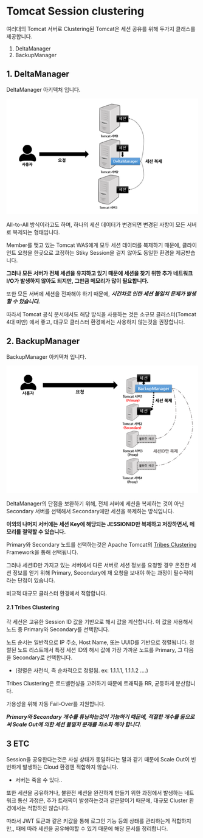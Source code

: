 # Tomcat Session clustering
여러대의 Tomcat 서버로 Clustering된 Tomcat은 세션 공유를 위해 두가지 클래스를 제공합니다.

1. DeltaManager
2. BackupManager

## 1. DeltaManager
DeltaManager 아키텍처 입니다.

![DeltaManager](./images/DeltaManager.png)

All-to-All 방식이라고도 하며, 하나의 세션 데이터가 변경되면 변경된 사항이 모든 서버로 복제되는 형태입니다.

Member를 맺고 있는 Tomcat WAS에게 모두 세션 데이터를 복제하기 때문에, 클라이언트 요청을 한곳으로 고정하는 Stiky Session을 걸지 않아도 동일한 환경을 제공받습니다.

**그러나 모든 서버가 전체 세션을 유지하고 있기 때문에 세션을 찾기 위한 추가 네트워크 I/O가 발생하지 않아도 되지만, 그만큼 메모리가 많이 필요합니다.**

또한 모든 서버에 세션을 전파해야 하기 때문에, ***시간차로 인한 세션 불일치 문제가 발생할 수 있습니다.***

따라서 Tomcat 공식 문서에서도 해당 방식을 사용하는 것은 소규모 클러스터(Tomcat 4대 미만) 에서 좋고, 대규모 클러스터 환경에서는 사용하지 않는것을 권장합니다.

## 2. BackupManager
BackupManager 아키텍처 입니다.

![BackupManager](./images/BackupManager.png)

DeltaManager의 단점을 보완하기 위해, 전체 서버에 세션을 복제하는 것이 아닌 Secondary 서버를 선택해서 Secondary에만 세션을 복제하는 방식입니다.

**이외의 나머지 서버에는 세션 Key에 해당되는 JESSIONID만 복제하고 저장하면서, 메모리를 절약할 수 있습니다.**

Primary와 Secondary 노드를 선택하는것은 Apache Tomcat의 [Tribes Clustering](#021-tribes-clustering) Framework을 통해 선택됩니다.

그러나 세션ID만 가지고 있는 서버에서 다른 서버로 세션 정보를 요청할 경우 온전한 세션 정보를 얻기 위해 Primary, Secondary에 재 요청을 보내야 하는 과정이 필수적이라는 단점이 있습니다.

비교적 대규모 클러스터 환경에서 적합합니다.

#### 2.1 Tribes Clustering
각 세션은 고유한 Session ID 값을 기반으로 해시 값을 계산합니다. 이 값을 사용해서 노드 중 Primary와 Secondary를 선택합니다.

노드 순서는 일반적으로 IP 주소, Host Name, 또는 UUID를 기반으로 정렬됩니다. 정렬된 노드 리스트에서 특정 세션 ID의 해시 값에 가장 가까운 노드를 Primary, 그 다음을 Secondary로 선택합니다.
- (정렬은 사전식, 즉 순차적으로 정렬됨. ex: 1.1.1.1, 1.1.1.2 ....)

Tribes Clustering은 로드벨런싱을 고려하기 때문에 트래픽을 RR, 균등하게 분산합니다.

가용성을 위해 자동 Fail-Over를 지원합니다.

***Primary와 Secondary 개수를 튜닝하는것이 가능하기 때문에, 적절한 개수를 둠으로써 Scale Out에 의한 세션 불일치 문제를 최소화 해야 합니다.***

## 3 ETC
Session을 공유한다는것은 사실 상태가 동일하다는 말과 같기 때문에 Scale Out이 빈번하게 발생하는 Cloud 환경엔 적합하지 않습니다.
- 서버는 죽을 수 있다..

또한 세션을 공유하거나, 불완전 세션을 완전하게 만들기 위한 과정에서 발생하는 네트워크 통신 과정은, 추가 트래픽이 발생하는것과 같은말이기 때문에, 대규모 Cluster 환경에서는 적합하진 않습니다.

따라서 JWT 토큰과 같은 키값을 통해 로그인 기능 등의 상태를 관리하는게 적합하지만,, 때에 따라 세션을 공유해야할 수 있기 때문에 해당 문서를 정리합니다.
